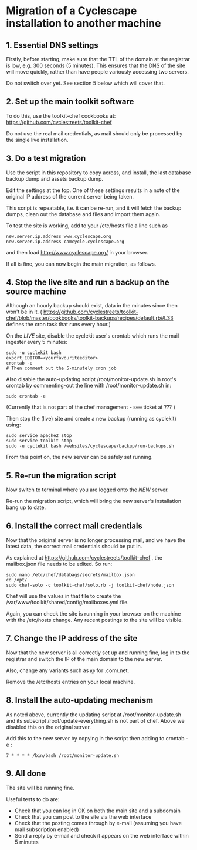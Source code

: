 # Migration of a Cyclescape installation to another machine

## 1. Essential DNS settings

Firstly, before starting, make sure that the TTL of the domain at the registrar is low, e.g. 300 seconds (5 minutes). This ensures that the DNS of the site will move quickly, rather than have people variously accessing two servers.

Do not switch over yet. See section 5 below which will cover that.

## 2. Set up the main toolkit software

To do this, use the toolkit-chef cookbooks at:
https://github.com/cyclestreets/toolkit-chef

Do not use the real mail credentials, as mail should only be processed by the single live installation.

## 3. Do a test migration

Use the script in this repository to copy across, and install, the last database backup dump and assets backup dump.

Edit the settings at the top. One of these settings results in a note of the original IP address of the current server being taken.

This script is repeatable, i.e. it can be re-run, and it will fetch the backup dumps, clean out the database and files and import them again.

To test the site is working, add to your /etc/hosts file a line such as

    new.server.ip.address www.cyclescape.org
    new.server.ip.address camcycle.cyclescape.org

and then load http://www.cyclescape.org/ in your browser.

If all is fine, you can now begin the main migration, as follows.

## 4. Stop the live site and run a backup on the source machine

Although an hourly backup should exist, data in the minutes since then won't be in it. ( https://github.com/cyclestreets/toolkit-chef/blob/master/cookbooks/toolkit-backups/recipes/default.rb#L33 defines the cron task that runs every hour.)

On the *LIVE* site, disable the cyclekit user's crontab which runs the mail ingester every 5 minutes:

    sudo -u cyclekit bash
    export EDITOR=<yourfavouriteeditor>
    crontab -e
    # Then comment out the 5-minutely cron job

Also disable the auto-updating script /root/monitor-update.sh in root's crontab by commenting-out the line with /root/monitor-update.sh in:

    sudo crontab -e

(Currently that is not part of the chef management - see ticket at ??? )

Then stop the (live) site and create a new backup (running as cyclekit) using:

    sudo service apache2 stop
    sudo service toolkit stop
    sudo -u cyclekit bash /websites/cyclescape/backup/run-backups.sh

From this point on, the new server can be safely set running.

## 5. Re-run the migration script

Now switch to terminal where you are logged onto the *NEW* server.

Re-run the migration script, which will bring the new server's installation bang up to date.

## 6. Install the correct mail credentials

Now that the original server is no longer processing mail, and we have the latest data, the correct mail credentials should be put in.

As explained at https://github.com/cyclestreets/toolkit-chef , the mailbox.json file needs to be edited. So run:

    sudo nano /etc/chef/databags/secrets/mailbox.json
    cd /opt/
    sudo chef-solo -c toolkit-chef/solo.rb -j toolkit-chef/node.json

Chef will use the values in that file to create the /var/www/toolkit/shared/config/mailboxes.yml file.

Again, you can check the site is running in your browser on the machine with the /etc/hosts change. Any recent postings to the site will be visible.

## 7. Change the IP address of the site

Now that the new server is all correctly set up and running fine, log in to the registrar and switch the IP of the main domain to the new server.

Also, change any variants such as @ for .com/.net.

Remove the /etc/hosts entries on your local machine.

## 8. Install the auto-updating mechanism

As noted above, currently the updating script at /root/monitor-update.sh and its subscript /root/update-everything.sh is not part of chef. Above we disabled this on the original server.

Add this to the new server by copying in the script then adding to crontab -e :

    7 * * * * /bin/bash /root/monitor-update.sh

## 9. All done

The site will be running fine.

Useful tests to do are:

* Check that you can log in OK on both the main site and a subdomain
* Check that you can post to the site via the web interface
* Check that the posting comes through by e-mail (assuming you have mail subscription enabled)
* Send a reply by e-mail and check it appears on the web interface within 5 minutes


